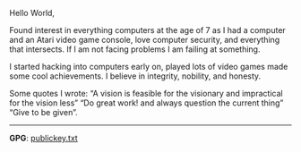 Hello World,

Found interest in everything computers at the age of 7 as I had a computer and an Atari video game console, love computer security, and everything that intersects. If I am not facing problems I am failing at something.

I started hacking into computers early on, played lots of video games made some cool achievements. I believe in integrity, nobility, and honesty.

Some quotes I wrote: “A vision is feasible for the visionary and impractical for the vision less”  “Do great work! and always question the current thing” “Give to be given”.

---
**GPG**: [publickey.txt](https://github.com/husseinmuhaisen/husseinmuhaisen.github.io/blob/main/husseinmuhaisen-public-keys.txt)
